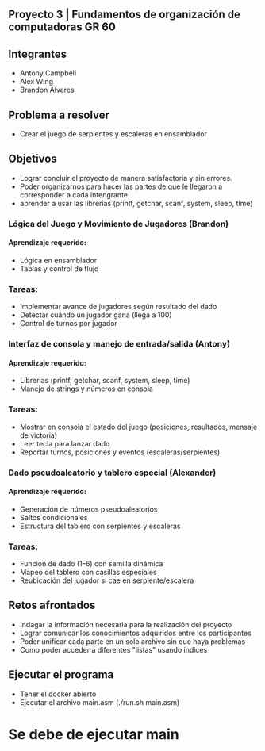 ## Proyecto 3 | Fundamentos de organización de computadoras GR 60

## Integrantes
- Antony Campbell
- Alex Wing
- Brandon Álvares

## Problema a resolver
- Crear el juego de serpientes y escaleras en ensamblador

## Objetivos
- Lograr concluir el proyecto de manera satisfactoria y sin errores.
- Poder organizarnos para hacer las partes de que le llegaron a corresponder a cada intengrante
- aprender a usar las librerias (printf, getchar, scanf, system, sleep, time)

### Lógica del Juego y Movimiento de Jugadores (Brandon)
#### Aprendizaje requerido:
- Lógica en ensamblador
- Tablas y control de flujo
  
### Tareas:
- Implementar avance de jugadores según resultado del dado
- Detectar cuándo un jugador gana (llega a 100)
- Control de turnos por jugador

### Interfaz de consola y manejo de entrada/salida (Antony)
#### Aprendizaje requerido:
- Librerias (printf, getchar, scanf, system, sleep, time)
- Manejo de strings y números en consola
  
### Tareas:
- Mostrar en consola el estado del juego (posiciones, resultados, mensaje de victoria)
- Leer tecla para lanzar dado
- Reportar turnos, posiciones y eventos (escaleras/serpientes)

### Dado pseudoaleatorio y tablero especial (Alexander)
#### Aprendizaje requerido:
- Generación de números pseudoaleatorios
- Saltos condicionales
- Estructura del tablero con serpientes y escaleras
  
### Tareas:
- Función de dado (1–6) con semilla dinámica
- Mapeo del tablero con casillas especiales
- Reubicación del jugador si cae en serpiente/escalera

## Retos afrontados
- Indagar la información necesaria para la realización del proyecto
- Lograr comunicar los conocimientos adquiridos entre los participantes
- Poder unificar cada parte en un solo archivo sin que haya problemas
- Como poder acceder a diferentes "listas" usando indices 

## Ejecutar el programa
- Tener el docker abierto
- Ejecutar el archivo main.asm (./run.sh main.asm)


# Se debe de ejecutar main
